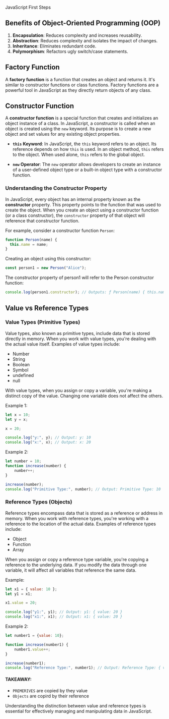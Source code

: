  JavaScript First Steps

## Benefits of Object-Oriented Programming (OOP)

1. **Encapsulation**: Reduces complexity and increases reusability.
2. **Abstraction**: Reduces complexity and isolates the impact of changes.
3. **Inheritance**: Eliminates redundant code.
4. **Polymorphism**: Refactors ugly switch/case statements.

## Factory Function

A **factory function** is a function that creates an object and returns it. It's similar to constructor functions or class functions. Factory functions are a powerful tool in JavaScript as they directly return objects of any class.

## Constructor Function

A **constructor function** is a special function that creates and initializes an object instance of a class. In JavaScript, a constructor is called when an object is created using the `new` keyword. Its purpose is to create a new object and set values for any existing object properties.

- **`this` Keyword**: In JavaScript, the `this` keyword refers to an object. Its reference depends on how `this` is used. In an object method, `this` refers to the object. When used alone, `this` refers to the global object.

- **`new` Operator**: The `new` operator allows developers to create an instance of a user-defined object type or a built-in object type with a constructor function.


### Understanding the Constructor Property

In JavaScript, every object has an internal property known as the **constructor** property. This property points to the function that was used to create the object. When you create an object using a constructor function (or a class constructor), the `constructor` property of that object will reference that constructor function.

For example, consider a constructor function `Person`:

```javascript
function Person(name) {
  this.name = name;
}
```

Creating an object using this constructor:

```javascript
const person1 = new Person("Alice");
```

The constructor property of person1 will refer to the Person constructor function:

```javascript
console.log(person1.constructor); // Outputs: ƒ Person(name) { this.name = name; }
```


## Value vs Reference Types

### Value Types (Primitive Types)
Value types, also known as primitive types, include data that is stored directly in memory. When you work with value types, you're dealing with the actual value itself. Examples of value types include:

- Number
- String
- Boolean
- Symbol
- undefined
- null

With value types, when you assign or copy a variable, you're making a distinct copy of the value. Changing one variable does not affect the others.

Example 1:
```javascript
let x = 10;
let y = x;

x = 20;

console.log("y:", y); // Output: y: 10
console.log("x:", x); // Output: x: 20
```

Example 2:
```javascript
let number = 10;
function increase(number) {
    number++;
}

increase(number);
console.log("Primitive Type:", number); // Output: Primitive Type: 10
```


### Reference Types (Objects)
Reference types encompass data that is stored as a reference or address in memory. When you work with reference types, you're working with a reference to the location of the actual data. Examples of reference types include:

- Object
- Function
- Array

When you assign or copy a reference type variable, you're copying a reference to the underlying data. If you modify the data through one variable, it will affect all variables that reference the same data.

Example:
```javascript
let x1 = { value: 10 };
let y1 = x1;

x1.value = 20;

console.log("y1:", y1); // Output: y1: { value: 20 }
console.log("x1:", x1); // Output: x1: { value: 20 }
```
Example 2:
```javascript
let number1 = {value: 10};

function increase(number1) {
    number1.value++;
}

increase(number1);
console.log("Reference Type:", number1); // Output: Reference Type: { value: 11 }
```


#### TAKEAWAY: 
  - `PREMERIVES` are copied by they value
  - `Objects` are copird by their reference

Understanding the distinction between value and reference types is essential for effectively managing and manipulating data in JavaScript.